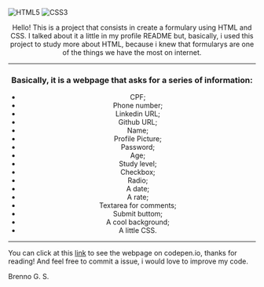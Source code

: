 <img alt="HTML5" src="https://img.shields.io/badge/html5%20-%23E34F26.svg?&style=for-the-badge&logo=html5&logoColor=white"/>
<img alt="CSS3" src="https://img.shields.io/badge/css3%20-%231572B6.svg?&style=for-the-badge&logo=css3&logoColor=white"/>

<p align = 'center'>
Hello! 
This is a project that consists in create a formulary using HTML and CSS. I talked about it a little in my profile README but, basically, i used this project to study more about HTML, because i knew that formularys are one of the things we have the most on internet. 
</p>

<hr>

<div align = 'center' > 
<h3>Basically, it is a webpage that asks for a series of information: </h3>

- CPF;
- Phone number;
- Linkedin URL;
- Github URL;
- Name;
- Profile Picture;
- Password;
- Age;
- Study level;
- Checkbox;
- Radio;
- A date;
- A rate;
- Textarea for comments;
- Submit buttom;
- A cool background;
- A little CSS.
</div>

<hr>

You can click at this [link](https://codepen.io/greatti/pen/LYbvrjX) to see the webpage on codepen.io, thanks for reading! And feel free to commit a issue, i would love to improve my code. 

Brenno G. S.

